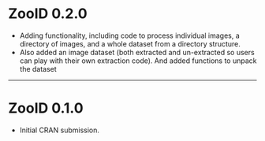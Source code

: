 # ZooID 0.2.0

* Adding functionality, including code to process individual images, a directory of images, and a whole dataset from a directory structure.
* Also added an image dataset (both extracted and un-extracted so users can play with their own extraction code). And added functions to unpack the dataset

---

# ZooID 0.1.0

* Initial CRAN submission.
